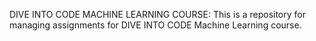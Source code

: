  DIVE INTO CODE MACHINE LEARNING COURSE:
 This is a repository for managing assignments for DIVE INTO CODE Machine Learning course. 
